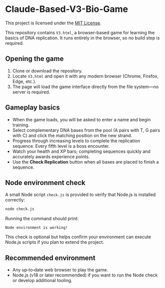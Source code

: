 # Claude-Based-V3-Bio-Game



This project is licensed under the [MIT License](LICENSE).

This repository contains `V3.html`, a browser-based game for learning the basics of DNA replication. It runs entirely in the browser, so no build step is required.

## Opening the game

1. Clone or download the repository.
2. Locate `V3.html` and open it with any modern browser (Chrome, Firefox, Edge, etc.).
3. The page will load the game interface directly from the file system—no server is required.

## Gameplay basics

- When the game loads, you will be asked to enter a name and begin training.
- Select complementary DNA bases from the pool (A pairs with T, G pairs with C) and click the matching position on the new strand.
- Progress through increasing levels to complete the replication sequence. Every fifth level is a boss encounter.
- Watch your health and XP bars; completing sequences quickly and accurately awards experience points.
- Use the **Check Replication** button when all bases are placed to finish a sequence.

## Node environment check

A small Node script `check.js` is provided to verify that Node.js is installed correctly:

```bash
node check.js
```

Running the command should print:

```
Node environment is working!
```

This check is optional but helps confirm your environment can execute Node.js scripts if you plan to extend the project.

## Recommended environment

- Any up‑to‑date web browser to play the game.
- Node.js (v18 or later recommended) if you want to run the Node check or develop additional tooling.

